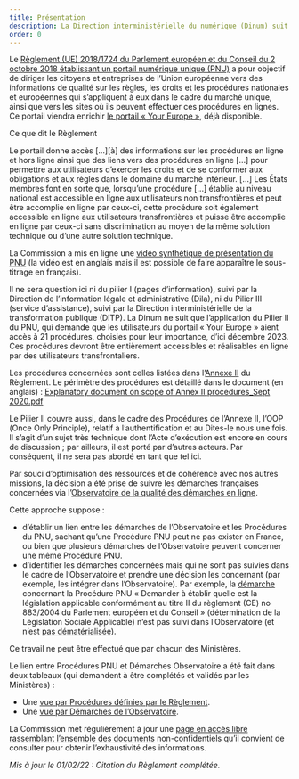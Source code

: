 ```yaml
---
title: Présentation
description: La Direction interministérielle du numérique (Dinum) suit, dans le cadre du Portail numérique unique (PNU) européen, la dématérialisation des procédures qui concernent les citoyens et les entreprises de l’Union européenne. Ce suivi se fait en lien avec l’Observatoire de la qualité des démarches en ligne ; les demandes de la Commission européenne sont présentées ci-dessous.
order: 0
---
```



Le [Règlement (UE) 2018/1724 du Parlement européen et du Conseil du 2 octobre 2018 établissant un portail numérique unique (PNU)](https://eur-lex.europa.eu/legal-content/FR/TXT/HTML/?uri=CELEX:32018R1724&from=EN#d1e33-1-1) a pour objectif de diriger les citoyens et entreprises de l’Union européenne vers des informations de qualité sur les règles, les droits et les procédures nationales et européennes qui s’appliquent à eux dans le cadre du marché unique, ainsi que vers les sites où ils peuvent effectuer ces procédures en lignes. Ce portail viendra enrichir [le portail «&nbsp;Your Europe&nbsp;»](https://europa.eu/youreurope/index_fr.htm), déjà disponible.

<div class="fr-callout fr-mb-4w">
	<p class="fr-callout__title fr-mb-4w">Ce que dit le Règlement</p>
	<p class="fr-callout__text">
		Le portail donne accès […][à] des informations sur les procédures en ligne et hors ligne ainsi que des liens vers des procédures en ligne […] pour permettre aux utilisateurs d’exercer les droits et de se conformer aux obligations et aux règles dans le domaine du marché intérieur. […] Les États membres font en sorte que, lorsqu’une procédure […] établie au niveau national est accessible en ligne aux utilisateurs non transfrontières et peut être accomplie en ligne par ceux-ci, cette procédure soit également accessible en ligne aux utilisateurs transfrontières et puisse être accomplie en ligne par ceux-ci sans discrimination au moyen de la même solution technique ou d’une autre solution technique.
	</p>
</div>


La Commission a mis en ligne une [vidéo synthétique de présentation du PNU](https://www.youtube.com/watch?v=Znkoz0-P3sc&feature=youtu.be) (la vidéo est en anglais mais il est possible de faire apparaître le sous-titrage en français).

Il ne sera question ici ni du pilier I (pages d’information), suivi par la Direction de l’information légale et administrative (Dila), ni du Pilier III (service d’assistance), suivi par la Direction interministérielle de la transformation publique (DITP). La Dinum ne suit que l’application du Pilier II du PNU, qui demande que les utilisateurs du portail «&nbsp;<span lang="en">Your Europe</span>&nbsp;» aient accès à 21 procédures, choisies pour leur importance, d’ici décembre 2023. Ces procédures devront être entièrement accessibles et réalisables en ligne par des utilisateurs transfrontaliers. 

Les procédures concernées sont celles listées dans l’[Annexe II](https://eur-lex.europa.eu/legal-content/FR/TXT/HTML/?uri=CELEX:32018R1724&from=EN#d1e32-36-1) du Règlement. Le périmètre des procédures est détaillé dans le document (en anglais)&nbsp;:
[Explanatory document on scope of Annex II procedures_Sept 2020.pdf](https://github.com/DISIC/design.numerique.gouv.fr/files/7839407/Explanatory.document.on.scope.of.Annex.II.procedures_Sept.2020.pdf)


<div class="fr-highlight fr-mb-4w">
    <p>Le Pilier II couvre aussi, dans le cadre des Procédures de l’Annexe II, l’OOP (<span lang="en">Once Only Principle</span>), relatif à l’authentification et au Dites-le nous une fois. Il s’agit d’un sujet très technique dont l’Acte d’exécution est encore en cours de discussion ; par ailleurs, il est porté par d’autres acteurs. Par conséquent, il ne sera pas abordé en tant que tel ici.
    </p>
</div> 

Par souci d’optimisation des ressources et de cohérence avec nos autres missions, la décision a été prise de suivre les démarches françaises concernées via l’[Observatoire de la qualité des démarches en ligne](https://observatoire.numerique.gouv.fr/).

Cette approche suppose&nbsp;:

* d’établir un lien entre les démarches de l’Observatoire et les Procédures du PNU, sachant qu’une Procédure PNU peut ne pas exister en France, ou bien que plusieurs démarches de l’Observatoire peuvent concerner une même Procédure PNU.
* d’identifier les démarches concernées mais qui ne sont pas suivies dans le cadre de l’Observatoire et prendre une décision les concernant (par exemple, les intégrer dans l’Observatoire). Par exemple, la [démarche](https://www.cleiss.fr/docs/textes/883-04/t2.html) concernant la Procédure PNU « Demander à établir quelle est la législation applicable conformément au titre II du règlement (CE) no 883/2004 du Parlement européen et du Conseil » (détermination de la Législation Sociale Applicable) n’est pas suivi dans l’Observatoire (et n’est [pas dématérialisée](https://www.cleiss.fr/pdf/form_dla.pdf)).

Ce travail ne peut être effectué que par chacun des Ministères.

Le lien entre Procédures PNU et Démarches Observatoire a été fait dans deux tableaux (qui demandent à être complétés et validés par les Ministères)&nbsp;:

* Une [vue par Procédures définies par le Règlement](https://airtable.com/shrHA6vtsvmvEJygE/tblkvBZs4Hwj5JDhF).
* Une [vue par Démarches de l’Observatoire](https://airtable.com/shrFh9LF94qois3sm).

La Commission met régulièrement à jour une [page en accès libre rassemblant l’ensemble des documents](https://ec.europa.eu/growth/single-digital-gateway-requirements_en) non-confidentiels qu’il convient de consulter pour obtenir l’exhaustivité des informations.

_Mis à jour le 01/02/22 : Citation du Règlement complétée._
